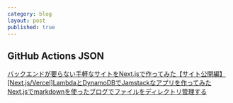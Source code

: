 ```yaml
---
category: blog
layout: post
published: true
---
```

## GitHub Actions JSON
[バックエンドが要らない手軽なサイトをNext.jsで作ってみた【サイト公開編】](https://techblog.lclco.com/entry/2020/12/20/080000?amp=1)
[[Next.js/Vercel]LambdaとDynamoDBでJamstackなアプリを作ってみた](https://qiita.com/ozaki25/items/04c880bdd7ad46ae5c07)
[Next.jsでmarkdownを使ったブログでファイルをディレクトリ管理する](https://qiita.com/KZ-taran/items/5a460a41dca9d94d21cc)
